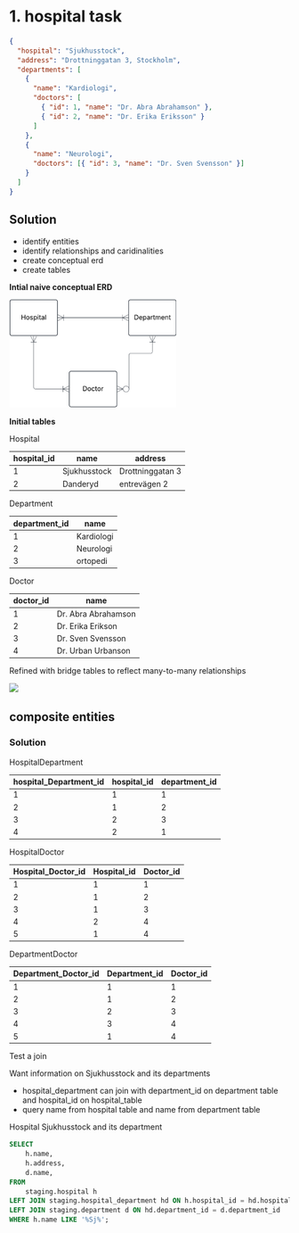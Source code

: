
# 1. hospital task

``` json
{
  "hospital": "Sjukhusstock",
  "address": "Drottninggatan 3, Stockholm",
  "departments": [
    {
      "name": "Kardiologi",
      "doctors": [
        { "id": 1, "name": "Dr. Abra Abrahamson" },
        { "id": 2, "name": "Dr. Erika Eriksson" }
      ]
    },
    {
      "name": "Neurologi",
      "doctors": [{ "id": 3, "name": "Dr. Sven Svensson" }]
    }
  ]
}
```
## Solution

- identify entities 
- identify relationships and caridinalities 
- create conceptual erd
- create tables


**Intial naive conceptual ERD**

<img src = "../../assets/initial_conceptual_model_ex1.png"
width=300> 

**Initial tables**

Hospital

| hospital_id | name         | address          |
|   -------   |  --------    | ----------       |
| 1           | Sjukhusstock | Drottninggatan 3 |
| 2           | Danderyd     | entrevägen 2     |


Department

| department_id | name       | 
| ------------- | --------   |
| 1             | Kardiologi | 
| 2             | Neurologi  |
| 3             | ortopedi   |


Doctor

| doctor_id | name                 |
| --------- | ---------------      |
| 1         | Dr. Abra Abrahamson  |
| 2         | Dr. Erika Erikson    |
| 3         | Dr. Sven Svensson    |
| 4         | Dr. Urban Urbanson   |


Refined with bridge tables to reflect many-to-many
relationships

<img src = "../assets/conceptual_hospital_ex0_1.png"
width=500>

## composite entities
### Solution

HospitalDepartment

| hospital_Department_id | hospital_id | department_id |
| -----------            | --------    | ------------- |
| 1                      | 1           | 1             |
| 2                      | 1           | 2             |
| 3                      | 2           | 3             |
| 4                      | 2           | 1             |

HospitalDoctor

| Hospital_Doctor_id | Hospital_id | Doctor_id    |
| --------------     | ---------   | -----------  |
|  1                 |      1      | 1            |
|  2                 |      1      | 2            |
|  3                 |      1      | 3            |
|  4                 |      2      | 4            |
|  5                 |      1      | 4            |




DepartmentDoctor

| Department_Doctor_id | Department_id | Doctor_id |
| -------------------- | ------------- | ------    |
| 1                    | 1             | 1         |
| 2                    | 1             | 2         |
| 3                    | 2             | 3         |
| 4                    | 3             | 4         |
| 5                    | 1             | 4         |

Test a join 

Want information on Sjukhusstock and its departments 
- hospital_department can join with department_id on 
department table and hospital_id on hospital_table
- query name from hospital table and name from department 
table


Hospital Sjukhusstock and its department
 
``` sql
SELECT
	h.name,
	h.address,
	d.name,
FROM 
	staging.hospital h
LEFT JOIN staging.hospital_department hd ON h.hospital_id = hd.hospital_id 
LEFT JOIN staging.department d ON hd.department_id = d.department_id
WHERE h.name LIKE '%Sj%';
```
